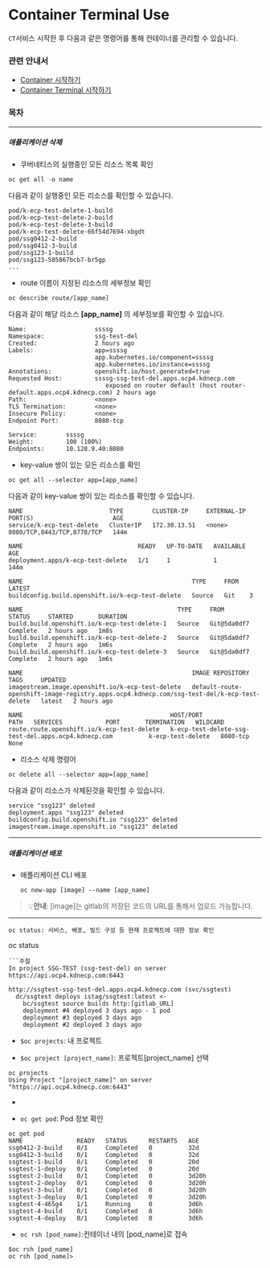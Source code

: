 [문서 최종 수정일자 : 2023-05-19]: # 
[문서 최종 수정자 : 신승규]: #

# Container Terminal Use

`CT`서비스 시작한 후 다음과 같은 명령어를 통해 컨테이너를 관리할 수 있습니다.

### 관련 안내서

- [Container 시작하기](./mdfiles/Container_started.md)
- [Container Terminal 시작하기](./mdfiles/Container%20Terminal_started.md)

### 목차

---

##### 애플리케이션 삭제

* 쿠버네티스의 실행중인 모든 리소스 목록 확인

```d
oc get all -o name
```

다음과 같이 실행중인 모든 리소스를 확인할 수 있습니다.

```ㅇ
pod/k-ecp-test-delete-1-build
pod/k-ecp-test-delete-2-build
pod/k-ecp-test-delete-3-build
pod/k-ecp-test-delete-66f54d7694-xbgdt
pod/ssg0412-2-build
pod/ssg0412-3-build
pod/ssg123-1-build
pod/ssg123-585867bcb7-br5gp
...
```

* route 이름이 지정된 리소스의 세부정보 확인

```ㅇ
oc describe route/[app_name]
```

다음과 같이 해당 리소스 **[app_name]** 의 세부정보를 확인할 수 있습니다.

```ㅇ
Name:                   ssssg
Namespace:              ssg-test-del
Created:                2 hours ago
Labels:                 app=ssssg
                        app.kubernetes.io/component=ssssg
                        app.kubernetes.io/instance=ssssg
Annotations:            openshift.io/host.generated=true
Requested Host:         ssssg-ssg-test-del.apps.ocp4.kdnecp.com
                           exposed on router default (host router-default.apps.ocp4.kdnecp.com) 2 hours ago
Path:                   <none>
TLS Termination:        <none>
Insecure Policy:        <none>
Endpoint Port:          8080-tcp

Service:        ssssg
Weight:         100 (100%)
Endpoints:      10.128.9.40:8080
```

* key-value 쌍이 있는 모든 리소스를 확인

```ㅇ
oc get all --selector app=[app_name]
```

다음과 같이 key-value 쌍이 있는 리소스를 확인할 수 있습니다.

```ㅇ
NAME                        TYPE        CLUSTER-IP     EXTERNAL-IP   PORT(S)                      AGE
service/k-ecp-test-delete   ClusterIP   172.30.13.51   <none>        8080/TCP,8443/TCP,8778/TCP   144m

NAME                                READY   UP-TO-DATE   AVAILABLE   AGE
deployment.apps/k-ecp-test-delete   1/1     1            1           144m

NAME                                               TYPE     FROM   LATEST
buildconfig.build.openshift.io/k-ecp-test-delete   Source   Git    3

NAME                                           TYPE     FROM          STATUS     STARTED       DURATION
build.build.openshift.io/k-ecp-test-delete-1   Source   Git@5da0df7   Complete   2 hours ago   1m8s
build.build.openshift.io/k-ecp-test-delete-2   Source   Git@5da0df7   Complete   2 hours ago   1m6s
build.build.openshift.io/k-ecp-test-delete-3   Source   Git@5da0df7   Complete   2 hours ago   1m6s

NAME                                               IMAGE REPOSITORY                                                                             TAGS     UPDATED
imagestream.image.openshift.io/k-ecp-test-delete   default-route-openshift-image-registry.apps.ocp4.kdnecp.com/ssg-test-del/k-ecp-test-delete   latest   2 hours ago

NAME                                         HOST/PORT                                             PATH   SERVICES            PORT       TERMINATION   WILDCARD
route.route.openshift.io/k-ecp-test-delete   k-ecp-test-delete-ssg-test-del.apps.ocp4.kdnecp.com          k-ecp-test-delete   8080-tcp                 None
```

* 리소스 삭제 명령어

```ㅇ
oc delete all --selector app=[app_name]
```

다음과 같이 리소스가 삭제된것을 확인할 수 있습니다.

```ㅇ
service "ssg123" deleted
deployment.apps "ssg123" deleted
buildconfig.build.openshift.io "ssg123" deleted
imagestream.image.openshift.io "ssg123" deleted
```

---

##### 애플리케이션 배포

* 애플리케이션 CLI 배포
  
  ```ㅇ
  oc new-app [image] --name [app_name]
  ```

> :bulb:**안내**: [image]는 gitlab의 저장된 코드의 URL를 통해서 업로드 가능합니다.

---

```ㅇ
oc status: 서비스, 배포, 빌드 구성 등 현재 프로젝트에 대한 정보 확인
```

oc status

```
```주절
In project SSG-TEST (ssg-test-del) on server https://api.ocp4.kdnecp.com:6443

http://ssgtest-ssg-test-del.apps.ocp4.kdnecp.com (svc/ssgtest)
  dc/ssgtest deploys istag/ssgtest:latest <-
    bc/ssgtest source builds http:[gitlab_URL]
    deployment #4 deployed 3 days ago - 1 pod
    deployment #3 deployed 3 days ago
    deployment #2 deployed 3 days ago
```

- `$oc projects`: 내 프로젝트

- `$oc project [project_name]`: 프로젝트[project_name] 선택

```주절이
oc projects
Using Project "[project_name]" on server "https://api.ocp4.kdnecp.com:6443"
```

* 
- `oc get pod`: Pod 정보 확인

```주절이
oc get pod
NAME               READY   STATUS      RESTARTS   AGE
ssg0412-2-build    0/1     Completed   0          32d
ssg0412-3-build    0/1     Completed   0          32d
ssgtest-1-build    0/1     Completed   0          20d
ssgtest-1-deploy   0/1     Completed   0          20d
ssgtest-2-build    0/1     Completed   0          3d20h
ssgtest-2-deploy   0/1     Completed   0          3d20h
ssgtest-3-build    0/1     Completed   0          3d20h
ssgtest-3-deploy   0/1     Completed   0          3d20h
ssgtest-4-465g4    1/1     Running     0          3d6h
ssgtest-4-build    0/1     Completed   0          3d6h
ssgtest-4-deploy   0/1     Completed   0          3d6h
```

- `oc rsh [pod_name]`:컨테이너 내의 [pod_name]로 접속

```주절이
$oc rsh [pod_name]
oc rsh [pod_name]>
```
